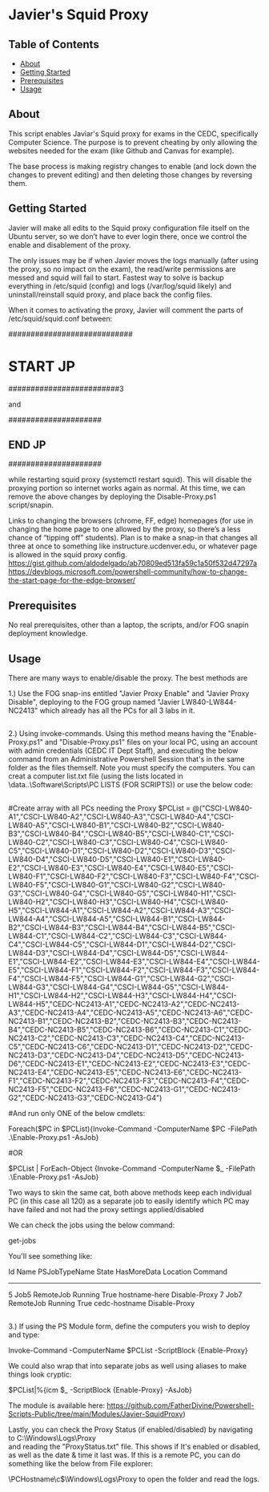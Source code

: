 # Javier's Squid Proxy

## Table of Contents

- [About](#about)
- [Getting Started](#getting_started)
- [Prerequisites](#prerequisites)
- [Usage](#usage)

## About <a name = "about"></a>

This script enables Javiar's Squid proxy for exams in the CEDC, specifically Computer Science.
The purpose is to prevent cheating by only allowing the websites needed for the exam (like Github and Canvas for example).

The base process is making registry changes to enable (and lock down the changes to prevent editing) and then deleting those changes by reversing them.

## Getting Started <a name = "getting_started"></a>

Javier will make all edits to the Squid proxy configuration file itself on the Ubuntu server, so we don’t have to ever login there, once we control the enable and disablement of the proxy. 

The only issues may be if when Javier moves the logs manually (after using the proxy, so no impact on the exam), the read/write permissions are messed and squid will fail to start. Fastest way to solve is backup everything in /etc/squid (config) and logs (/var/log/squid likely) and uninstall/reinstall squid proxy, and place back the config files.


When it comes to activating the proxy, Javier will comment the parts of /etc/squid/squid.conf between:

############################
# START JP
#########################3

and 

 #####################
## END JP
#####################

while restarting squid proxy (systemctl restart squid). This will disable the proxying portion so internet works again as normal. At this time, we can remove the above changes by deploying the Disable-Proxy.ps1 script/snapin.

 
Links to changing the browsers (chrome, FF, edge) homepages  (for use in changing the home page to one allowed by the proxy, so there’s a less chance of “tipping off” students). Plan is to make a snap-in that changes all three at once to something like instructure.ucdenver.edu, or whatever page is allowed in the squid proxy config. 
https://gist.github.com/aldodelgado/ab70809ed513fa59c1a50f532d47297a 
https://devblogs.microsoft.com/powershell-community/how-to-change-the-start-page-for-the-edge-browser/ 


## Prerequisites <a name = "prerequisites"></a>

No real prerequisites, other than a laptop, the scripts, and/or FOG snapin deployment knowledge.



## Usage <a name = "usage"></a>

There are many ways to enable/disable the proxy. The best methods are

1.) Use the FOG snap-ins entitled "Javier Proxy Enable" and "Javier Proxy Disable",
deploying to the FOG group named "Javier LW840-LW844-NC2413" which already has all
the PCs for all 3 labs in it.

##


2.) Using invoke-commands. Using this method means having the "Enable-Proxy.ps1" and "Disable-Proxy.ps1" files on your local PC, using an account with admin credentials (CEDC IT Dept Staff), and executing
the below command from an Administrative Powershell Session that's in the same folder as the files
themself. Note you must specify the computers. You can creat a computer list.txt file (using the lists
located in \\data\..\Software\Scripts\PC LISTS (FOR SCRIPTS)) or use the below code:


##

#Create array with all PCs needing the Proxy
$PCList = @("CSCI-LW840-A1","CSCI-LW840-A2","CSCI-LW840-A3","CSCI-LW840-A4","CSCI-LW840-A5","CSCI-LW840-B1","CSCI-LW840-B2","CSCI-LW840-B3","CSCI-LW840-B4","CSCI-LW840-B5","CSCI-LW840-C1","CSCI-LW840-C2","CSCI-LW840-C3","CSCI-LW840-C4","CSCI-LW840-C5","CSCI-LW840-D1","CSCI-LW840-D2","CSCI-LW840-D3","CSCI-LW840-D4","CSCI-LW840-D5","CSCI-LW840-E1","CSCI-LW840-E2","CSCI-LW840-E3","CSCI-LW840-E4","CSCI-LW840-E5","CSCI-LW840-F1","CSCI-LW840-F2","CSCI-LW840-F3","CSCI-LW840-F4","CSCI-LW840-F5","CSCI-LW840-G1","CSCI-LW840-G2","CSCI-LW840-G3","CSCI-LW840-G4","CSCI-LW840-G5","CSCI-LW840-H1","CSCI-LW840-H2","CSCI-LW840-H3","CSCI-LW840-H4","CSCI-LW840-H5","CSCI-LW844-A1","CSCI-LW844-A2","CSCI-LW844-A3","CSCI-LW844-A4","CSCI-LW844-A5","CSCI-LW844-B1","CSCI-LW844-B2","CSCI-LW844-B3","CSCI-LW844-B4","CSCI-LW844-B5","CSCI-LW844-C1","CSCI-LW844-C2","CSCI-LW844-C3","CSCI-LW844-C4","CSCI-LW844-C5","CSCI-LW844-D1","CSCI-LW844-D2","CSCI-LW844-D3","CSCI-LW844-D4","CSCI-LW844-D5","CSCI-LW844-E1","CSCI-LW844-E2","CSCI-LW844-E3","CSCI-LW844-E4","CSCI-LW844-E5","CSCI-LW844-F1","CSCI-LW844-F2","CSCI-LW844-F3","CSCI-LW844-F4","CSCI-LW844-F5","CSCI-LW844-G1","CSCI-LW844-G2","CSCI-LW844-G3","CSCI-LW844-G4","CSCI-LW844-G5","CSCI-LW844-H1","CSCI-LW844-H2","CSCI-LW844-H3","CSCI-LW844-H4","CSCI-LW844-H5","CEDC-NC2413-A1","CEDC-NC2413-A2","CEDC-NC2413-A3","CEDC-NC2413-A4","CEDC-NC2413-A5","CEDC-NC2413-A6","CEDC-NC2413-B1","CEDC-NC2413-B2","CEDC-NC2413-B3","CEDC-NC2413-B4","CEDC-NC2413-B5","CEDC-NC2413-B6","CEDC-NC2413-C1","CEDC-NC2413-C2","CEDC-NC2413-C3","CEDC-NC2413-C4","CEDC-NC2413-C5","CEDC-NC2413-C6","CEDC-NC2413-D1","CEDC-NC2413-D2","CEDC-NC2413-D3","CEDC-NC2413-D4","CEDC-NC2413-D5","CEDC-NC2413-D6","CEDC-NC2413-E1","CEDC-NC2413-E2","CEDC-NC2413-E3","CEDC-NC2413-E4","CEDC-NC2413-E5","CEDC-NC2413-E6","CEDC-NC2413-F1","CEDC-NC2413-F2","CEDC-NC2413-F3","CEDC-NC2413-F4","CEDC-NC2413-F5","CEDC-NC2413-F6","CEDC-NC2413-G1","CEDC-NC2413-G2","CEDC-NC2413-G3","CEDC-NC2413-G4")




#And run only ONE of the below cmdlets:

Foreach($PC in $PCList){Invoke-Command -ComputerName $PC -FilePath .\Enable-Proxy.ps1 -AsJob}



#OR

$PCList | ForEach-Object {Invoke-Command -ComputerName $_ -FilePath .\Enable-Proxy.ps1 -AsJob}
 



Two ways to skin the same cat, both above methods keep each individual PC (in this case all 120) as a separate job to easily identify which PC may have failed and not had the proxy settings applied/disabled



We can check the jobs using the below command:

get-jobs
 

You'll see something like:


Id     Name            PSJobTypeName   State         HasMoreData     Location             Command
--     ----            -------------   -----         -----------     --------             -------
5      Job5            RemoteJob       Running       True            hostname-here        Disable-Proxy
7      Job7            RemoteJob       Running       True            cedc-hostname        Disable-Proxy



##


3.) If using the PS Module form, define the computers you wish to deploy and type:  


Invoke-Command -ComputerName $PCList -ScriptBlock {Enable-Proxy}


We could also wrap that into separate jobs as well using aliases to make things look cryptic:

$PCList|%{icm $_ -ScriptBlock {Enable-Proxy} -AsJob}


The module is available here: https://github.com/FatherDivine/Powershell-Scripts-Public/tree/main/Modules/Javier-SquidProxy) 




Lastly, you can check the Proxy Status (if enabled/disabled) by navigating to C:\Windows\Logs\Proxy\
and reading the "ProxyStatus.txt" file. This shows if It's enabled or disabled, as well as
the date & time it last was. If this is a remote PC, you can do something like the below from File explorer:

\\PCHostname\c$\Windows\Logs\Proxy to open the folder and read the logs.